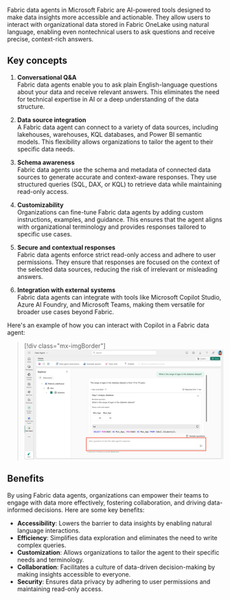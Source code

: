 Fabric data agents in Microsoft Fabric are AI-powered tools designed to make data insights more accessible and actionable. They allow users to interact with organizational data stored in Fabric OneLake using natural language, enabling even nontechnical users to ask questions and receive precise, context-rich answers.

## Key concepts

1. **Conversational Q&A**  
   Fabric data agents enable you to ask plain English-language questions about your data and receive relevant answers. This eliminates the need for technical expertise in AI or a deep understanding of the data structure.

2. **Data source integration**  
   A Fabric data agent can connect to a variety of data sources, including lakehouses, warehouses, KQL databases, and Power BI semantic models. This flexibility allows organizations to tailor the agent to their specific data needs.

3. **Schema awareness**  
   Fabric data agents use the schema and metadata of connected data sources to generate accurate and context-aware responses. They use structured queries (SQL, DAX, or KQL) to retrieve data while maintaining read-only access.

4. **Customizability**  
   Organizations can fine-tune Fabric data agents by adding custom instructions, examples, and guidance. This ensures that the agent aligns with organizational terminology and provides responses tailored to specific use cases.

5. **Secure and contextual responses**  
   Fabric data agents enforce strict read-only access and adhere to user permissions. They ensure that responses are focused on the context of the selected data sources, reducing the risk of irrelevant or misleading answers.

6. **Integration with external systems**  
   Fabric data agents can integrate with tools like Microsoft Copilot Studio, Azure AI Foundry, and Microsoft Teams, making them versatile for broader use cases beyond Fabric.

Here's an example of how you can interact with Copilot in a Fabric data agent:

> [!div class="mx-imgBorder"]
> [![Screenshot of copilot in a Fabric data agent.](../media/copilot-data-agent.png)](../media/copilot-data-agent.png#lightbox)

## Benefits

By using Fabric data agents, organizations can empower their teams to engage with data more effectively, fostering collaboration, and driving data-informed decisions. Here are some key benefits:

- **Accessibility**: Lowers the barrier to data insights by enabling natural language interactions.  
- **Efficiency**: Simplifies data exploration and eliminates the need to write complex queries.  
- **Customization**: Allows organizations to tailor the agent to their specific needs and terminology.  
- **Collaboration**: Facilitates a culture of data-driven decision-making by making insights accessible to everyone.  
- **Security**: Ensures data privacy by adhering to user permissions and maintaining read-only access.  
